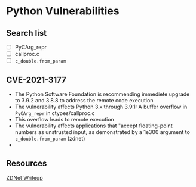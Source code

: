 # Python Vulnerabilities

## Search list
- [ ] PyCArg_repr
- [ ] callproc.c
- [ ] `c_double.from_param`

## CVE-2021-3177
- The Python Software Foundation is recommending immediete upgrade to 3.9.2 and 3.8.8 to address the remote code execution
- The vulnerability affects Python 3.x through 3.9.1: A buffer overflow in `PyCArg_repr` in ctypes/callproc.c
- This overflow leads to remote execution 
- The vulnerability affects applications that "accept floating-point numbers as unstrusted input, as demonstrated by a 1e300 argument to `c_double.from_param` (zdnet)
- 

## Resources
[ZDNet Writeup](https://www.zdnet.com/article/python-programming-language-hurries-out-update-to-tackle-remote-code-vulnerability/)